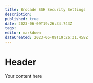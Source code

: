 ```yaml
---
title: Brocade SSH Security Settings
description: 
published: true
date: 2023-06-09T19:26:34.743Z
tags: 
editor: markdown
dateCreated: 2023-06-09T19:26:31.458Z
---
```


# Header
Your content here